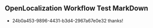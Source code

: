 ## OpenLocalization Workflow Test MarkDown
* 24b0a453-9896-4431-b3d4-2967a67e0e32 thanks!

<!--HONumber=Jul16_HO3-->


